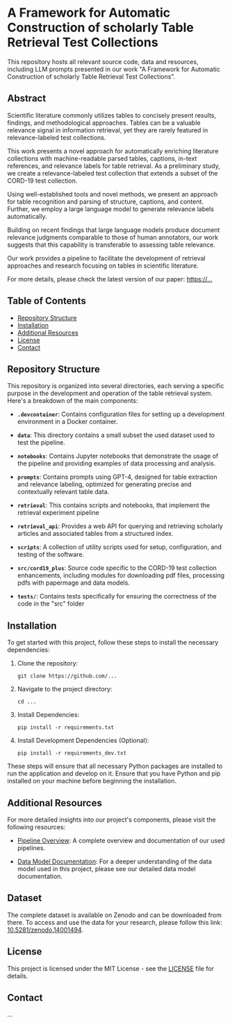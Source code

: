 # A Framework for Automatic Construction of scholarly Table Retrieval Test Collections
This repository hosts all relevant source code, data and resources, including LLM prompts presented in our work "A Framework for Automatic Construction of scholarly Table Retrieval Test Collections".

## Abstract
Scientific literature commonly utilizes tables to concisely present results, findings, and methodological approaches.
Tables can be a valuable relevance signal in information retrieval, yet they are rarely featured in relevance-labeled test collections.

This work presents a novel approach for automatically enriching literature collections with machine-readable parsed tables, captions, in-text references, and relevance labels for table retrieval.
As a preliminary study, we create a relevance-labeled test collection that extends a subset of the CORD-19 test collection. 

Using well-established tools and novel methods, we present an approach for table recognition and parsing of structure, captions, and content. 
Further, we employ a large language model to generate relevance labels automatically.

Building on recent findings that large language models produce document relevance judgments comparable to those of human annotators, our work suggests that this capability is transferable to assessing table relevance.

Our work provides a pipeline to facilitate the development of retrieval approaches and research focusing on tables in scientific literature.

For more details, please check the latest version of our paper: [https://...](...)

## Table of Contents

- [Repository Structure](#repository-structure)
- [Installation](#installation)
- [Additional Resources](#additional-resources)
- [License](#license)
- [Contact](#contact)

## Repository Structure

This repository is organized into several directories, each serving a specific purpose in the development and operation of the table retrieval system. Here's a breakdown of the main components:

- **`.devcontainer`**: Contains configuration files for setting up a development environment in a Docker container.

- **`data`**: This directory contains a small subset the used dataset used to test the pipeline.

- **`notebooks`**: Contains Jupyter notebooks that demonstrate the usage of the pipeline and providing examples of data processing and analysis.

- **`prompts`**: Contains prompts using GPT-4, designed for table extraction and relevance labeling, optimized for generating precise and contextually relevant table data.

- **`retrieval`**: This contains scripts and notebooks, that implement the retrieval experiment pipeline

- **`retrieval_api`**: Provides a web API for querying and retrieving scholarly articles and associated tables from a structured index.

- **`scripts`**: A collection of utility scripts used for setup, configuration, and testing of the software.

- **`src/cord19_plus`**: Source code specific to the CORD-19 test collection enhancements, including modules for downloading pdf files, processing pdfs with papermage and data models. 

- **`tests/`**: Contains tests specifically for ensuring the correctness of the code in the "src" folder

## Installation

To get started with this project, follow these steps to install the necessary dependencies:

1. Clone the repository:

   ```git clone https://github.com/...```
2. Navigate to the project directory:

   ```cd ...```
3. Install Dependencies:

   ```pip install -r requirements.txt```
4. Install Development Dependencies (Optional):

   ```pip install -r requirements_dev.txt```

These steps will ensure that all necessary Python packages are installed to run the application and develop on it. Ensure that you have Python and pip installed on your machine before beginning the installation.

## Additional Resources

For more detailed insights into our project's components, please visit the following resources:

- [Pipeline Overview](https://drive.google.com/file/d/1kG18eER45daian-PA10TJ22rmrRV4flO/view?usp=sharing): A complete overview and documentation of our used pipelines.

- [Data Model Documentation](https://drive.google.com/file/d/1N_QOc8G0_AOgNXPjCbF0w1bHhTp7GaHA/view?usp=sharing): For a deeper understanding of the data model used in this project, please see our detailed data model documentation.

## Dataset

The complete dataset is available on Zenodo and can be downloaded from there. To access and use the data for your research, please follow this link: [10.5281/zenodo.14001494](...).


## License

This project is licensed under the MIT License - see the [LICENSE](https://github.com/irgroup/CORD19_Plus/blob/main/LICENSE) file for details.

## Contact

...
